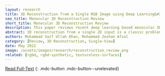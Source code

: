 ```yaml
---
layout: research
title: 3D Reconstruction from a Single RGB Image using Deep Learning&#58; A Review
seo_title: Monocular 3D Reconstruction Review
short_title: Monocular 3D Reconstruction Review
description: This paper reviews recent deep learning based monocular 3D reconstruction methods for textured and texture-less surfaces.
abstract: 3D reconstruction from a single 2D input is a classic problem in the field of computer vision. With the advancements in deep learning, the performance of 3D reconstruction has also significantly improved. The reconstruction task is more difficult for objects with no textures or complex deformations. This paper serves as a review of recent literature on 3D reconstruction from a single view, with a focus on deep learning methods from 2018 to 2021. Due to lack of standard datasets or 3D shape representation methods, it is hard make direct comparisons between all reviewed methods. However, this paper reviews different approaches for reconstructing 3d shape as depth maps, surface normals, point clouds and meshes; along with various loss functions and evaluation metrics used to train and evaluate these methods.
authors: Muhammad Saif Ullah Khan, Muhammad Zeshan Afzal
category: [Review, 3D Reconstruction, Single-View]
date: May 2022
image: /assets/images/research/reconstruction_review.png
related: [rgbd, rgbd-synthetic, textureless-surfaces]
---
```


[Read Full-Text](#)
{: .mdc-button .mdc-button--unelevated}
